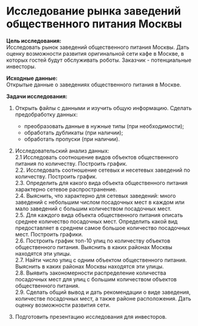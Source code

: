 # Исследование рынка заведений общественного питания Москвы <a class="tocSkip">

**Цель исследования:**  
Исследовать рынок заведений общественного питания Москвы. Дать оценку возможности развития оригинальной сети кафе в Москве, в которых гостей будут обслуживать роботы. Заказчик - потенциальные инвесторы.
    
**Исходные данные:**  
Открытые данные о заведениях общественного питания в Москве. 
  
**Задачи исследования:**  

1. Открыть файлы с данными и изучить общую информацию. Сделать предобработку данных:
    - преобразовать данные в нужные типы (при необходимости);
    - обработать дубликаты (при наличии);  
    - обработать пропуски (при наличии).  
    
    
2. Исследовательский анализ данных:  
   2.1 Исследовать соотношение видов объектов общественного питания по количеству. Построить график.  
   2.2. Исследовать соотношение сетевых и несетевых заведений по количеству. Построить график.    
   2.3. Определить для какого вида объекта общественного питания характерно сетевое распространение.  
   2.4. Выяснить, что характерно для сетевых заведений: много заведений с небольшим числом посадочных мест в каждом или мало заведений с большим количеством посадочных мест.  
   2.5. Для каждого вида объекта общественного питания описать среднее количество посадочных мест. Определить какой вид предоставляет в среднем самое большое количество посадочных мест. Построить графики.  
   2.6. Построить график топ-10 улиц по количеству объектов общественного питания. Выяснить в каких районах Москвы находятся эти улицы.  
   2.7. Найти число улиц с одним объектом общественного питания. Выяснить в каких районах Москвы находятся эти улицы.  
   2.8. Выявить закономерности распределение количества посадочных мест для улиц с большим количеством объектов общественного питания.   
   2.9. Сделать общий вывод и дать рекомендации о виде заведения, количестве посадочных мест, а также районе расположения. Дать оценку возможности развития сети.  
   
   
3. Подготовить презентацию исследования для инвесторов. 
